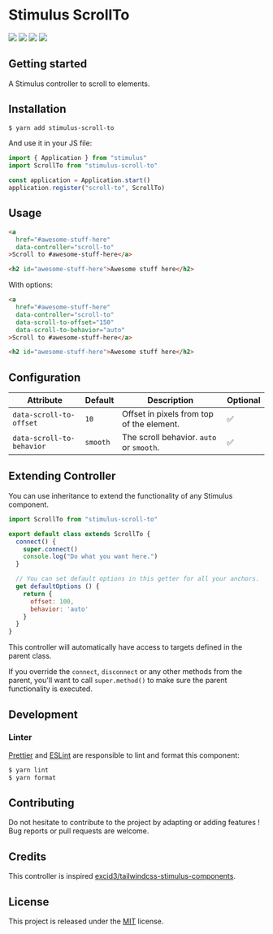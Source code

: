 # Stimulus ScrollTo

[![](https://img.shields.io/npm/dt/stimulus-scroll-to.svg)](https://www.npmjs.com/package/stimulus-scroll-to)
[![](https://img.shields.io/npm/v/stimulus-scroll-to.svg)](https://www.npmjs.com/package/stimulus-scroll-to)
[![](https://github.com/stimulus-components/stimulus-scroll-to/workflows/Lint/badge.svg)](https://github.com/stimulus-components/stimulus-scroll-to)
[![](https://img.shields.io/github/license/stimulus-components/stimulus-scroll-to.svg)](https://github.com/stimulus-components/stimulus-scroll-to)

## Getting started

A Stimulus controller to scroll to elements.

## Installation

```bash
$ yarn add stimulus-scroll-to
```

And use it in your JS file:
```js
import { Application } from "stimulus"
import ScrollTo from "stimulus-scroll-to"

const application = Application.start()
application.register("scroll-to", ScrollTo)
```

## Usage

```html
<a
  href="#awesome-stuff-here"
  data-controller="scroll-to"
>Scroll to #awesome-stuff-here</a>

<h2 id="awesome-stuff-here">Awesome stuff here</h2>
```

With options:
```html
<a
  href="#awesome-stuff-here"
  data-controller="scroll-to"
  data-scroll-to-offset="150"
  data-scroll-to-behavior="auto"
>Scroll to #awesome-stuff-here</a>

<h2 id="awesome-stuff-here">Awesome stuff here</h2>
```

## Configuration

| Attribute | Default | Description | Optional |
| --------- | ------- | ----------- | -------- |
| `data-scroll-to-offset` | `10` | Offset in pixels from top of the element. | ✅ |
| `data-scroll-to-behavior` | `smooth` | The scroll behavior. `auto` or `smooth`. | ✅ |

## Extending Controller

You can use inheritance to extend the functionality of any Stimulus component.

```js
import ScrollTo from "stimulus-scroll-to"

export default class extends ScrollTo {
  connect() {
    super.connect()
    console.log("Do what you want here.")
  }

  // You can set default options in this getter for all your anchors.
  get defaultOptions () {
    return {
      offset: 100,
      behavior: 'auto'
    }
  }
}
```

This controller will automatically have access to targets defined in the parent class.

If you override the `connect`, `disconnect` or any other methods from the parent, you'll want to call `super.method()` to make sure the parent functionality is executed.

## Development

### Linter
[Prettier](https://prettier.io/) and [ESLint](https://eslint.org/) are responsible to lint and format this component:
```bash
$ yarn lint
$ yarn format
```

## Contributing

Do not hesitate to contribute to the project by adapting or adding features ! Bug reports or pull requests are welcome.

## Credits

This controller is inspired [excid3/tailwindcss-stimulus-components](https://github.com/excid3/tailwindcss-stimulus-components/blob/master/src/autosave.js).

## License

This project is released under the [MIT](http://opensource.org/licenses/MIT) license.
